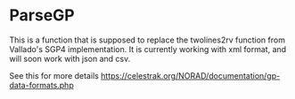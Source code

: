 # ParseGP
This is a function that is supposed to replace the twolines2rv function from Vallado's SGP4 implementation. It is currently working with xml format, and will soon work with json and csv.

See this for more details
https://celestrak.org/NORAD/documentation/gp-data-formats.php
